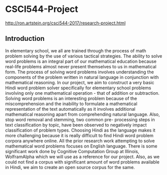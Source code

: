 # CSCI544-Project
http://ron.artstein.org/csci544-2017/research-project.html

## Introduction
In elementary school, we all are trained through the process of math problem solving by the use of various tactical strategies. The ability to solve word problems is an integral part of our mathematical education because real-life problems almost never present themselves to us in mathematical form. The process of solving word problems involves understanding the components of the problem written in natural language in conjunction with mathematical reasoning.
In our project, we aim to construct a very basic Hindi word problem solver specifically for elementary school problems involving only one mathematical operation - that of addition or subtraction.
Solving word problems is an interesting problem because of the miscomprehension and the inability to formulate a mathematical representation of the text automatically as it involves additional mathematical reasoning apart from comprehending natural language. Also, stop word removal and stemming, two common pre- processing steps in text classification by topic, have been observed to negatively impact classification of problem types. Choosing Hindi as the language makes it more challenging because it is really difficult to find Hindi word problem corpora anywhere online. 
All the prior research work attempting to solve mathematical word problems focuses on English language. There is some significant work done by Cognitive Computation Group at Illinois, WolframAlpha which we will use as a reference for our project. Also, as we could not find a corpus with significant amount of word problems available in Hindi, we aim to create an open source corpus for the same. 
